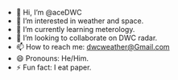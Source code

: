 - 👋 Hi, I’m @aceDWC
- 👀 I’m interested in weather and space.
- 🌱 I’m currently learning meterology.
- 💞️ I’m looking to collaborate on DWC radar.
- 📫 How to reach me: dwcweather@Gmail.com
- 😄 Pronouns: He/Him.
- ⚡ Fun fact: I eat paper.

<!---
aceDWC/aceDWC is a ✨ special ✨ repository because its `README.md` (this file) appears on your GitHub profile.
You can click the Preview link to take a look at your changes.
--->

